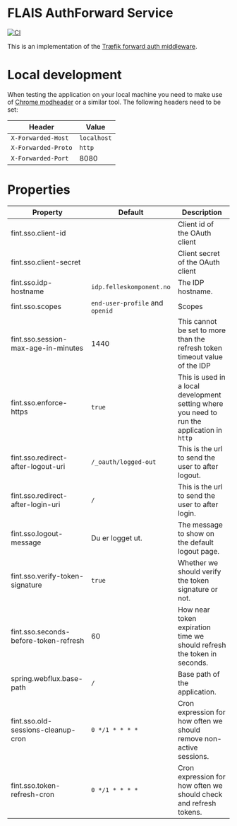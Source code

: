 # FLAIS AuthForward Service

[![CI](https://github.com/FINTLabs/flais-auth-forward-service/actions/workflows/CI.yaml/badge.svg)](https://github.com/FINTLabs/flais-auth-forward-service/actions/workflows/CI.yaml)

This is an implementation of
the [Træfik forward auth middleware](https://doc.traefik.io/traefik/middlewares/http/forwardauth/).

# Local development

When testing the application on your local machine you need to make use
of [Chrome modheader](https://chrome.google.com/webstore/detail/modheader-modify-http-hea/idgpnmonknjnojddfkpgkljpfnnfcklj)
or a similar tool. The following headers need to be set:

| Header              | Value       |
|---------------------|-------------|
| `X-Forwarded-Host`  | `localhost` |
| `X-Forwarded-Proto` | `http`      |
| `X-Forwarded-Port`  | 8080        |

# Properties

| Property                              | Default                         | Description                                                                                 |
|---------------------------------------|---------------------------------|---------------------------------------------------------------------------------------------|
| fint.sso.client-id                    |                                 | Client id of the OAuth client                                                               |
| fint.sso.client-secret                |                                 | Client secret of the OAuth client                                                           |
| fint.sso.idp-hostname                 | `idp.felleskomponent.no`        | The IDP hostname.                                                                           |
| fint.sso.scopes                       | `end-user-profile` and `openid` | Scopes                                                                                      |
| fint.sso.session-max-age-in-minutes   | 1440                            | This cannot be set to more than the refresh token timeout value of the IDP                  |
| fint.sso.enforce-https                | `true`                          | This is used in a local development setting where you need to run the application in `http` |
| fint.sso.redirect-after-logout-uri    | `/_oauth/logged-out`            | This is the url to send the user to after logout.                                           |
| fint.sso.redirect-after-login-uri     | `/`                             | This is the url to send the user to after login.                                            |
| fint.sso.logout-message               | Du er logget ut.                | The message to show on the default logout page.                                             |
| fint.sso.verify-token-signature       | `true`                          | Whether we should verify the token signature or not.                                        |
| fint.sso.seconds-before-token-refresh | 60                              | How near token expiration time we should refresh the token in seconds.                      |
| spring.webflux.base-path              | `/`                             | Base path of the application.                                                               |
| fint.sso.old-sessions-cleanup-cron    | `0 */1 * * * *`                 | Cron expression for how often we should remove non-active sessions.                         |
| fint.sso.token-refresh-cron           | `0 */1 * * * *`                 | Cron expression for how often we should check and refresh tokens.                           |
